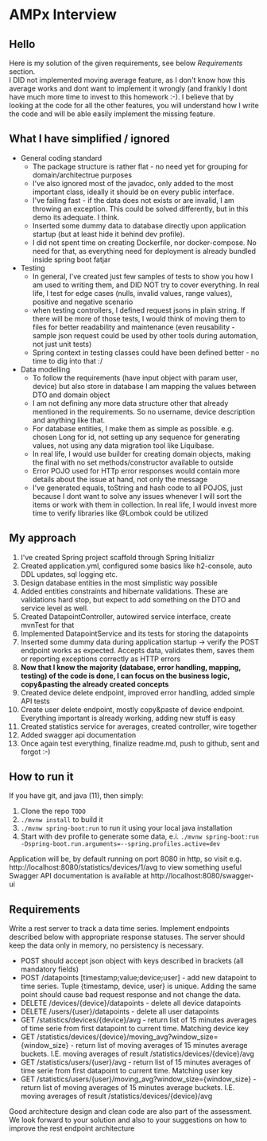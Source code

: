 # AMPx Interview

## Hello
Here is my solution of the given requirements, see below *Requirements* section.    
I DID not implemented moving average feature, as I don't know how this average works and dont want to implement it wrongly (and frankly I dont have much more time to invest to this homework :-). I believe that by looking at the code for all the other features, you will understand how I write the code and will be able easily implement the missing feature.


## What I have simplified / ignored
* General coding standard
  * The package structure is rather flat - no need yet for grouping for domain/architectrue purposes
  * I've also ignored most of the javadoc, only added to the most important class, ideally it should be on every public interface.
  * I've failing fast - if the data does not exists or are invalid, I am throwing an exception. This could be solved differently, but in this demo its adequate. I think.
  * Inserted some dummy data to database directly upon application startup (but at least hide it behind dev profile).
  * I did not spent time on creating Dockerfile, nor docker-compose. No need for that, as everything need for deployment is already bundled inside spring boot fatjar
* Testing
  * In general, I've created just few samples of tests to show you how I am used to writing them, and DID NOT try to cover everything. In real life, I test for edge cases (nulls, invalid values, range values), positive and negative scenario
  * when testing controllers, I defined request jsons in plain string. If there will be more of those tests, I would think of moving them to files for better readability and maintenance (even reusability - sample json request could be used by other tools during automation, not just unit tests)
  * Spring context in testing classes could have been defined better - no time to dig into that :/
* Data modelling
  * To follow the requirements (have input object with param user, device) but also store in database I am mapping the values between DTO and domain object
  * I am not defining any more data structure other that already mentioned in the requirements. So no username, device description and anything like that.
  * For database entities, I make them as simple as possible. e.g. chosen Long for id, not setting up any sequence for generating values, not using any data migration tool like Liquibase.
  * In real life, I would use builder for creating domain objects, making the final with no set methods/constructor available to outside
  * Error POJO used for HTTp error responses would contain more details about the issue at hand, not only the message
  * I've generated equals, toString and hash code to all POJOS, just because I dont want to solve any issues whenever I will sort the items or work with them in collection. In real life, I would invest more time to verify libraries like @Lombok could be utilized

## My approach
1. I've created Spring project scaffold through Spring Initializr
1. Created application.yml, configured some basics like h2-console, auto DDL updates, sql logging etc.
1. Design database entities in the most simplistic way possible 
1. Added entities constraints and hibernate validations. These are validations hard stop, but expect to add something on the DTO and service level as well.
1. Created DatapointController, autowired service interface, create mvnTest for that
1. Implemented DatapointService and its tests for storing the datapoints
1. Inserted some dummy data during application startup -> verify the POST endpoint works as expected. Accepts data, validates them, saves them or reporting exceptions correctly as HTTP errors 
1. __Now that I know the majority (database, error handling, mapping, testing) of the code is done, I can focus on the business logic, copy&pasting the already created concepts__
1. Created device delete endpoint, improved error handling, added simple API tests
1. Create user delete endpoint, mostly copy&paste of device endpoint. Everything important is already working, adding new stuff is easy
1. Created statistics service for averages, created controller, wire together
1. Added swagger api documentation   
1. Once again test everything, finalize readme.md, push to github, sent and forgot :-)

## How to run it
If you have git, and java (11), then simply:
1. Clone the repo `TODO`
1. `./mvnw install` to build it
1. `./mvnw spring-boot:run` to run it using your local java installation
1. Start with dev profile to generate some data, e.i. `./mvnw spring-boot:run -Dspring-boot.run.arguments=--spring.profiles.active=dev`

Application will be, by default running on port 8080 in http, so visit e.g. http://localhost:8080/statistics/devices/1/avg to view something useful
    Swagger API documentation is available at http://localhost:8080/swagger-ui


## Requirements
Write a rest server to track a data time series. Implement endpoints described below with appropriate response statuses. The server should keep the data only in memory, no persistency is necessary.

- POST should accept json object with keys described in brackets (all mandatory fields)
- POST /datapoints [timestamp;value;device;user] - add new datapoint to time series. Tuple {timestamp, device, user} is unique. Adding the same point should cause bad request response and not change the data.
- DELETE /devices/{device}/datapoints - delete all device datapoints
- DELETE /users/{user}/datapoints - delete all user datapoints
- GET /statistics/devices/{device}/avg - return list of 15 minutes averages of time serie from first datapoint to current time. Matching device key
- GET /statistics/devices/{device}/moving_avg?window_size={window_size} - return list of moving averages of 15 minutes average buckets. I.E. moving averages of result /statistics/devices/{device}/avg
- GET /statistics/users/{user}/avg - return list of 15 minutes averages of time serie from first datapoint to current time. Matching user key
- GET /statistics/users/{user}/moving_avg?window_size={window_size} - return list of moving averages of 15 minutes average buckets. I.E. moving averages of result /statistics/devices/{device}/avg

Good architecture design and clean code are also part of the assessment. We look forward to your solution and also to your suggestions on how to improve the rest endpoint architecture




